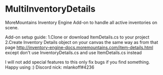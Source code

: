 # MultiInventoryDetails
MoreMountains Inventory Engine Add-on to handle all active inventories on scene.

Add-on setup guide:
1.Clone or download ItemDetails.cs to your project
2.Create Inventory Details object on your canvas the same way as from that page http://inventory-engine-docs.moremountains.com/item-details.html except don't use InventoryDetails.cs and use ItemDetails.cs instead

I will not add special features to this only fix bugs if you find something. Happy using :)
Discord nick: mlankoff#4236
